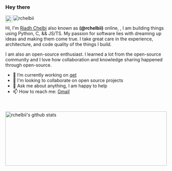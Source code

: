 ### Hey there 

<a href="https://www.linkedin.com/in/rchelbii">
  <img align="left" alt="" width="22px" src="https://raw.githubusercontent.com/peterthehan/peterthehan/master/assets/linkedin.svg" />
</a> 



<img src="https://komarev.com/ghpvc/?username=rchelbii" alt="rchelbii" />

<br />

Hi, I'm [Riadh Chelbi](https://rchelbii.github.io) also known as <strong>(@rchelbii)</strong> online, , I am building things using Python, C, && JS/TS. My passion for software lies with dreaming up ideas and making them come true. I take great care in the experience, architecture, and code quality of the things I build.

I am also an open-source enthusiast. I learned a lot from the open-source community and I love how collaboration and knowledge sharing happened through open-source.



- :telescope: I’m currently working on [qet](https://github.com/rchelbii/qet)
- :seedling: I'm looking to collaborate on open source projects
- 💬 Ask me about anything, I am happy to help
- 📫 How to reach me: <a href="mailto:rrchelbi@gmail.com">Gmail</a>


<br>
<br>




<a href="https://github.com/anuraghazra/github-readme-stats">
  <img align="center" width="100%" height="170px" src="https://github-readme-stats.vercel.app/api?username=rchelbii&show_icons=true&include_all_commits=true&theme=dark" alt="rchelbii's github stats" />

</a>




